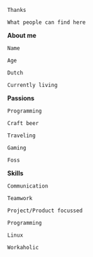 `Thanks`

`What people can find here`

**About me**

`Name`

`Age`

`Dutch`

`Currently living`

**Passions**

`Programming`

`Craft beer`

`Traveling`

`Gaming`

`Foss`

**Skills**

`Communication`

`Teamwork`

`Project/Product focussed`

`Programming`

`Linux`

`Workaholic` 

